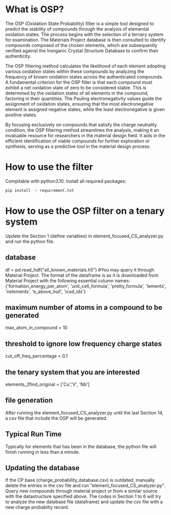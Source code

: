 # What is OSP?
The OSP (Oxidation State Probability) filter is a simple tool designed to predict the stability of compounds through the analysis of elemental oxidation states. The process begins with the selection of a ternary system for examination. The Materials Project database is then consulted to identify compounds composed of the chosen elements, which are subsequently verified against the Inorganic Crystal Structure Database to confirm their authenticity.

The OSP filtering method calculates the likelihood of each element adopting various oxidation states within these compounds by analyzing the frequency of known oxidation states across the authenticated compounds. A fundamental criterion for the OSP filter is that each compound must exhibit a net oxidation state of zero to be considered stable. This is determined by the oxidation states of all elements in the compound, factoring in their quantities. The Pauling electronegativity values guide the assignment of oxidation states, ensuring that the most electronegative element is assigned negative states, while the least electronegative is given positive states.

By focusing exclusively on compounds that satisfy the charge neutrality condition, the OSP filtering method streamlines the analysis, making it an invaluable resource for researchers in the material design field. It aids in the efficient identification of viable compounds for further exploration or synthesis, serving as a predictive tool in the material design process.

# How to use the filter
Compitable with python3.10. Install all required packages:

```bash
pip install -r requirement.txt
```

# How to use the OSP filter on a tenary system
Update the Section 1 (define variables) in element_focused_CS_analyzer.py and run the python file.

## database 
df = pd.read_hdf("all_known_materials.h5")
#You may query it through Material Project. The format of the dataframe is as it is downloaded from Material Project with the following essential column names: {'formation_energy_per_atom', 'unit_cell_formula', 'pretty_formula', 'lements', 'nelements', 'e_above_hull', 'icsd_ids'}
        
## maximum number of atoms in a compound to be generated
max_atom_in_compound = 10

## threshold to ignore low frequency charge states
cut_off_freq_percentage = 0.1 

## the tenary system that you are interested 
elements_2find_original = ['Cu','V', 'Nb']

## file generation 
After running the element_focused_CS_analyzer.py until the last Section 14, a csv file that include the OSP will be generated. 

## Typical Run Time
Typically for elements that has been in the database, the python file will finish running in less than a minute. 

## Updating the database
If the CP base (charge_probability_database.csv) is outdated, manually delete the entries in the csv file and run "element_focused_CS_analyzer.py". Query new compounds through material project or from a similar source with the datastructure specified above. The codes in Section 1 to 6 will try to analyze the new database file (dataframe) and update the csv file with a new charge probabilty record. 
